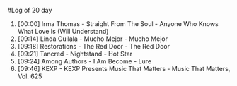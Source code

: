 #Log of 20 day

1. [00:00] Irma Thomas - Straight From The Soul - Anyone Who Knows What Love Is (Will Understand)
1. [09:14] Linda Guilala - Mucho Mejor - Mucho Mejor
1. [09:18] Restorations - The Red Door - The Red Door
1. [09:21] Tancred - Nightstand - Hot Star
1. [09:24] Among Authors - I Am Become - Lure
1. [09:46] KEXP - KEXP Presents Music That Matters - Music That Matters, Vol. 625
